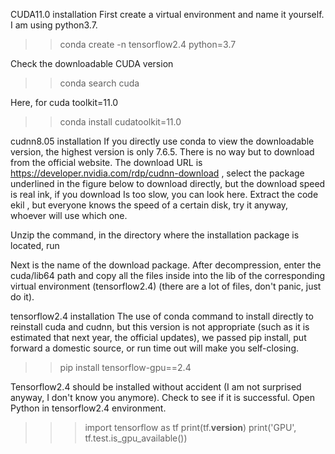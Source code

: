 CUDA11.0 installation
First create a virtual environment and name it yourself. I am using python3.7.

>>conda create -n tensorflow2.4 python=3.7

Check the downloadable CUDA version

>>conda search cuda

Here, for cuda toolkit=11.0

>>conda install cudatoolkit=11.0

cudnn8.05 installation
If you directly use conda to view the downloadable version, the highest version is only 7.6.5. There is no way but to download from the official website. The download URL is https://developer.nvidia.com/rdp/cudnn-download , select the package underlined in the figure below to download directly, but the download speed is real ink, if you download Is too slow, you can look here.
Extract the code ekil , but everyone knows the speed of a certain disk, try it anyway, whoever will use which one.

Unzip the command, in the directory where the installation package is located, run

Next is the name of the download package. After decompression, enter the cuda/lib64 path and copy all the files inside into the lib of the corresponding virtual environment (tensorflow2.4) (there are a lot of files, don't panic, just do it).

tensorflow2.4 installation
The use of conda command to install directly to reinstall cuda and cudnn, but this version is not appropriate (such as it is estimated that next year, the official updates), we passed pip install, put forward a domestic source, or run time out will make you self-closing.

>>pip install tensorflow-gpu==2.4

Tensorflow2.4 should be installed without accident (I am not surprised anyway, I don't know you anymore). Check to see if it is successful. Open Python in tensorflow2.4 environment.

>>> import tensorflow as tf
>>> print(tf.__version__)
>>> print('GPU', tf.test.is_gpu_available())